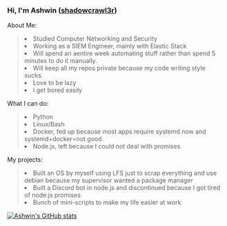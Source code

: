 ### Hi, I'm Ashwin ([shadowcrawl3r][website])
[website]: https://ashwinbelbase.com.np

About Me:
><li> Studied Computer Networking and Security</li>
><li> Working as a SIEM Engineer, mainly with Elastic Stack</li>
><li> Will spend an aentire week automating stuff rather than spend 5 minutes to do it manually.</li>
><li> Will keep all my repos private because my code writing style sucks.
><li> Love to be lazy</li>  
><li> I get bored easily</li>

What I can do:
><li> Python</li>
><li> Linux/Bash</li>
><li> Docker, fed up because most apps require systemd now and systemd+docker=not good</li>
><li> Node.js, left because I could not deal with promises</li> 

My projects:
><li>Built an OS by myself using LFS just to scrap everything and use debian because my supervisor wanted a package manager</li>
><li>Built a Discord bot in node.js and discontinued because I got tired of node.js promises</li>
><li>Bunch of mini-scripts to make my life easier at work.

  [![Ashwin's GitHub stats](https://github-readme-stats.vercel.app/api?username=shad0wcrawl3r)](https://github.com/shad0wcrawl3r/github-readme-stats)
